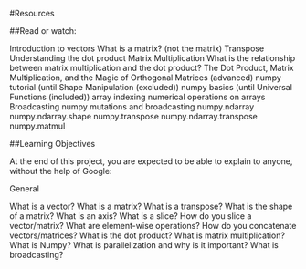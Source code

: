 #Resources

##Read or watch:

Introduction to vectors
What is a matrix? (not the matrix)
Transpose
Understanding the dot product
Matrix Multiplication
What is the relationship between matrix multiplication and the dot product?
The Dot Product, Matrix Multiplication, and the Magic of Orthogonal Matrices (advanced)
numpy tutorial (until Shape Manipulation (excluded))
numpy basics (until Universal Functions (included))
array indexing
numerical operations on arrays
Broadcasting
numpy mutations and broadcasting
numpy.ndarray
numpy.ndarray.shape
numpy.transpose
numpy.ndarray.transpose
numpy.matmul

##Learning Objectives

At the end of this project, you are expected to be able to explain to anyone, without the help of Google:

General

What is a vector?
What is a matrix?
What is a transpose?
What is the shape of a matrix?
What is an axis?
What is a slice?
How do you slice a vector/matrix?
What are element-wise operations?
How do you concatenate vectors/matrices?
What is the dot product?
What is matrix multiplication?
What is Numpy?
What is parallelization and why is it important?
What is broadcasting?
